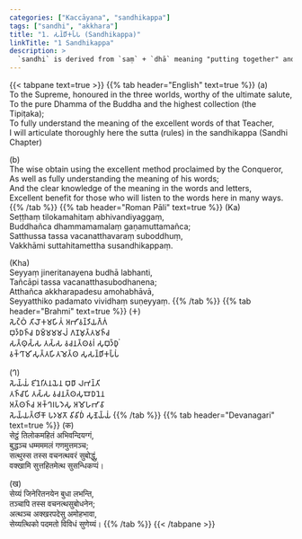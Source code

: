 ```yaml
---
categories: ["Kaccāyana", "sandhikappa"]
tags: ["sandhi", "akkhara"]
title: "1. 𑀲𑀦𑁆𑀥𑀺𑀓𑀧𑁆𑀧 (Sandhikappa)"
linkTitle: "1 Sandhikappa"
description: >
  `sandhi` is derived from `saṃ` + `dhā` meaning "putting together" and is used to refer to the transformation that result from the joining together of two words (or two parts of a word) for the sake of euphony.
---
```


{{< tabpane text=true >}}
{{% tab header="English" text=true %}}
(a)  
To the Supreme, honoured in the three worlds, worthy of the ultimate salute,  
To the pure Dhamma of the Buddha and the highest collection (the Tipiṭaka);  
To fully understand the meaning of the excellent words of that Teacher,  
I will articulate thoroughly here the sutta (rules) in the sandhikappa (Sandhi Chapter)

(b)  
The wise obtain using the excellent method proclaimed by the Conqueror,  
As well as fully understanding the meaning of his words;  
And the clear knowledge of the meaning in the words and letters,  
Excellent benefit for those who will listen to the words here in many ways.
{{% /tab %}}
{{% tab header="Roman Pāli" text=true %}}
(Ka)  
Seṭṭhaṃ tilokamahitaṃ abhivandiyaggaṃ,  
Buddhañca dhammamamalaṃ gaṇamuttamañca;  
Satthussa tassa vacanatthavaraṃ suboddhuṃ,  
Vakkhāmi suttahitamettha susandhikappaṃ.

(Kha)  
Seyyaṃ jineritanayena budhā labhanti,  
Tañcāpi tassa vacanatthasubodhanena;  
Atthañca akkharapadesu amohabhāvā,  
Seyyatthiko padamato vividhaṃ suṇeyyaṃ.
{{% /tab %}}
{{% tab header="Brahmi" text=true %}}
(𑀓)  
𑀲𑁂𑀝𑁆𑀞𑀁 𑀢𑀺𑀮𑁄𑀓𑀫𑀳𑀺𑀢𑀁 𑀅𑀪𑀺𑀯𑀦𑁆𑀤𑀺𑀬𑀕𑁆𑀕𑀁  
𑀩𑀼𑀤𑁆𑀥𑀜𑁆𑀘 𑀥𑀫𑁆𑀫𑀫𑀫𑀮𑀁 𑀕𑀡𑀫𑀼𑀢𑁆𑀢𑀫𑀜𑁆𑀘  
𑀲𑀢𑁆𑀣𑀼𑀲𑁆𑀲 𑀢𑀲𑁆𑀲 𑀯𑀘𑀦𑀢𑁆𑀣𑀯𑀭𑀁 𑀲𑀼𑀩𑀼𑀤𑁆𑀥𑀼𑀁  
𑀯𑀓𑁆𑀔𑀸𑀫𑀺 𑀲𑀼𑀢𑁆𑀢𑀳𑀺𑀢𑀫𑁂𑀢𑁆𑀣 𑀲𑀼𑀲𑀦𑁆𑀥𑀺𑀓𑀧𑁆𑀧𑀁

(𑀔)  
𑀲𑁂𑀬𑁆𑀬𑀁 𑀚𑀺𑀦𑁂𑀭𑀺𑀢𑀦𑀬𑁂𑀦 𑀩𑀼𑀥𑀸 𑀮𑀪𑀦𑁆𑀢𑀺  
𑀢𑀜𑁆𑀘𑀸𑀧𑀺 𑀢𑀲𑁆𑀲 𑀯𑀘𑀦𑀢𑁆𑀣𑀲𑀼𑀩𑁄𑀥𑀦𑁂𑀦  
𑀅𑀢𑁆𑀣𑀜𑁆𑀘 𑀅𑀓𑁆𑀔𑀭𑀧𑀤𑁂𑀲𑀼 𑀅𑀫𑁄𑀳𑀪𑀸𑀯𑀸  
𑀲𑁂𑀬𑁆𑀬𑀢𑁆𑀣𑀺𑀓𑁄 𑀧𑀤𑀫𑀢𑁄 𑀯𑀺𑀯𑀺𑀥𑀁 𑀲𑀼𑀡𑁂𑀬𑁆𑀬𑀁
{{% /tab %}}
{{% tab header="Devanagari" text=true %}}
(क)  
सेट्ठं तिलोकमहितं अभिवन्दियग्गं,  
बुद्धञ्च धम्मममलं गणमुत्तमञ्च;  
सत्थुस्स तस्स वचनत्थवरं सुबोद्धुं,  
वक्खामि सुत्तहितमेत्थ सुसन्धिकप्पं।

(ख)  
सेय्यं जिनेरितनयेन बुधा लभन्ति,  
तञ्चापि तस्स वचनत्थसुबोधनेन;  
अत्थञ्च अक्खरपदेसु अमोहभावा,  
सेय्यत्थिको पदमतो विविधं सुणेय्यं।
{{% /tab %}}
{{< /tabpane >}}
